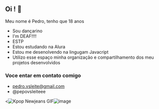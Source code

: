 ## Oi ! 👋
Meu nome é Pedro, tenho que 18 anos

- Sou dançarino
- I'm DEAF!!!!
- ESTP
- Estou estudando na Alura
- Estou me desenolvendo na lingugam Javacript
- Utilizo esse espaço minha organização e compartilhamento dos meu projetos desenvolvidos 

### Voce entar em contato comigo
- pedro.vsleite@gmail.com
- @pepovsleiteee

<<img src="https://media1.tenor.com/m/SaPXGsrUBJgAAAAC/kpop-newjeans.gif" alt="Kpop Newjeans GIF"/>![image](https://github.com/user-attachments/assets/d6a06ba4-d2c8-43eb-8e82-2850905617a1)

